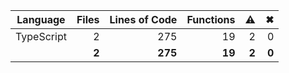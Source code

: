| **Language** | **Files** | **Lines of Code** | **Functions** | ⚠ | ✖ |
| --- | ---: | ---: | ---: | ---: | ---: |
| TypeScript | 2 | 275 | 19 | 2 | 0 |
| | **2** | **275** | **19** | **2** | **0** |


